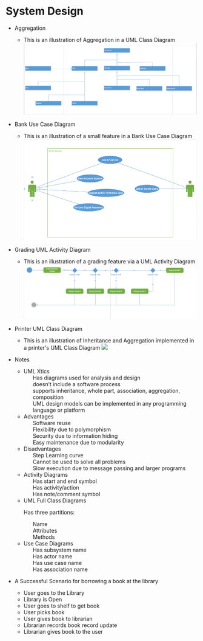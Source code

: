 # System Design

* Aggregation
    * This is an illustration of Aggregation in a UML Class Diagram
        <img src="assets/AggregationUMLClassDiagram.png">
* Bank Use Case Diagram
    * This is an illustration of a small feature in a Bank Use Case Diagram
        <img src="assets/BankUseCaseDiagram.png">
* Grading UML Activity Diagram
    * This is an illustration of a grading feature via a UML Activity Diagram
        <img src="assets/GradingUMLActivityDiagram.png">
* Printer UML Class Diagram
    * This is an illustration of Inheritance and Aggregation implemented in a printer's UML Class Diagram
        <img src="assets/PrinterUMLClassDiagram">
* Notes
    * UML Xtics
        <ul>Has diagrams used for analysis and design</ul>
        <ul>doesn’t include a software process</ul>
        <ul>supports inheritance, whole part, association, aggregation, composition</ul>
        <ul>UML design models can be implemented in any programming language or platform</ul>
    * Advantages
        <ul>Software reuse</ul>
        <ul>Flexibility due to polymorphism</ul>
        <ul>Security due to information hiding</ul>
        <ul>Easy maintenance due to modularity</ul>
    * Disadvantages
        <ul>Step Learning curve</ul>
        <ul>Cannot be used to solve all problems</ul>
        <ul>Slow execution due to message passing and larger programs</ul>
    * Activity Diagrams
        <ul>Has start and end symbol</ul>
        <ul>Has activity/action</ul>
        <ul>Has note/comment symbol</ul>
    * UML Full Class Diagrams
        <p>Has three partitions:</p>
            <ul>Name</ul>
            <ul>Attributes</ul>
            <ul>Methods</ul>
    * Use Case Diagrams
        <ul>Has subsystem name</ul>
        <ul>Has actor name</ul>
        <ul>Has use case name</ul>
        <ul>Has association name</ul>

* A Successful Scenario for borrowing a book at the library
    * User goes to the Library
    * Library is Open
    * User goes to shelf to get book
    * User picks book
    * User gives book to librarian
    * Librarian records book record update
    * Librarian gives book to the user